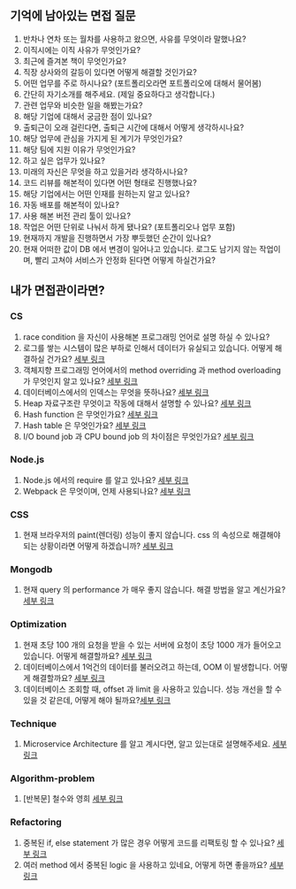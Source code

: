 ## 기억에 남아있는 면접 질문
1. 반차나 연차 또는 월차를 사용하고 왔으면, 사유를 무엇이라 말했나요?
2. 이직시에는 이직 사유가 무엇인가요?
3. 최근에 즐겨본 책이 무엇인가요?
4. 직장 상사와의 갈등이 있다면 어떻게 해결할 것인가요?
5. 어떤 업무를 주로 하시나요? (포트폴리오라면 포트폴리오에 대해서 물어봄)
6. 간단히 자기소개를 해주세요. (제일 중요하다고 생각합니다.)
7. 관련 업무와 비슷한 일을 해봤는가요?
8. 해당 기업에 대해서 궁금한 점이 있나요?
9. 출퇴근이 오래 걸린다면, 출퇴근 시간에 대해서 어떻게 생각하시나요?
10. 해당 업무에 관심을 가지게 된 계기가 무엇인가요?
11. 해당 팀에 지원 이유가 무엇인가요?
12. 하고 싶은 업무가 있나요?
13. 미래의 자신은 무엇을 하고 있을거라 생각하시나요?
14. 코드 리뷰를 해본적이 있다면 어떤 형태로 진행했나요?
15. 해당 기업에서는 어떤 인재를 원하는지 알고 있나요?
16. 자동 배포를 해본적이 있나요?
17. 사용 해본 버전 관리 툴이 있나요?
18. 작업은 어떤 단위로 나눠서 하게 됐나요? (포트폴리오나 업무 포함)
19. 현재까지 개발을 진행하면서 가장 뿌듯했던 순간이 있나요?
20. 현재 어떠한 값이 DB 에서 변경이 일어나고 있습니다. 로그도 남기지 않는 작업이며, 빨리 고쳐야 서비스가 안정화 된다면 어떻게 하실건가요?
## 내가 면접관이라면?
### CS
1. race condition 을 자신이 사용해본 프로그래밍 언어로 설명 하실 수 있나요?
2. 로그를 쌓는 시스템이 많은 부하로 인해서 데이터가 유실되고 있습니다. 어떻게 해결하실 건가요? [세부 링크](cs/will-change/README.md)
3. 객체지향 프로그래밍 언어에서의 method overriding 과 method overloading 가 무엇인지 알고 있나요? [세부 링크](cs/method-over/README.md)
4. 데이터베이스에서의 인덱스는 무엇을 뜻하나요? [세부 링크](cs/database-index/README.md)
5. Heap 자료구조란 무엇이고 작동에 대해서 설명할 수 있나요? [세부 링크](cs/algorithm/heap/README.md)
6. Hash function 은 무엇인가요? [세부 링크](cs/algorithm/hash-function/README.md)
7. Hash table 은 무엇인가요? [세부 링크](cs/algorithm/hash-table/README.md)
8. I/O bound job 과 CPU bound job 의 차이점은 무엇인가요? [세부 링크](cs/bound/README.md)
### Node.js
1. Node.js 에서의 require 를 알고 있나요? [세부 링크](nodejs/know-require/README.md)
2. Webpack 은 무엇이며, 언제 사용되나요? [세부 링크](nodejs/webpack/README.md)
### CSS
1. 현재 브라우저의 paint(렌더링) 성능이 좋지 않습니다. css 의 속성으로 해결해야 되는 상황이라면 어떻게 하겠습니까? [세부 링크](css/will-change/README.md)
### Mongodb
1. 현재 query 의 performance 가 매우 좋지 않습니다. 해결 방법을 알고 계신가요? [세부 링크](mongodb/index/README.md)
### Optimization
1. 현재 초당 100 개의 요청을 받을 수 있는 서버에 요청이 초당 1000 개가 들어오고 있습니다. 어떻게 해결할까요? [세부 링크](optimization/caching/README.md)
2. 데이터베이스에서 1억건의 데이터를 불러오려고 하는데, OOM 이 발생합니다. 어떻게 해결할까요? [세부 링크](optimization/pagination/README.md)
2. 데이터베이스 조회할 때, offset 과 limit 을 사용하고 있습니다. 성능 개선을 할 수 있을 것 같은데, 어떻게 해야 될까요?[세부 링크](optimization/last-key/README.md)
### Technique
1. Microservice Architecture 를 알고 계시다면, 알고 있는대로 설명해주세요. [세부 링크](technique/microservice-architecture/README.md)
### Algorithm-problem
1. [반복문] 철수와 영희 [세부 링크](algorithm/1/README.md)
### Refactoring
1. 중복된 if, else statement 가 많은 경우 어떻게 코드를 리팩토링 할 수 있나요? [세부 링크](refactoring/guard-clause/README.md)
2. 여러 method 에서 중복된 logic 을 사용하고 있네요, 어떻게 하면 좋을까요? [세부 링크](refactoring/extract-method/README.md)
